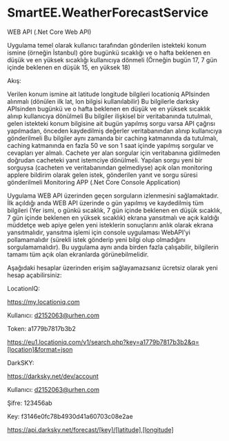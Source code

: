 # SmartEE.WeatherForecastService
WEB API (.Net Core Web API)

Uygulama temel olarak kullanıcı tarafından gönderilen istekteki konum ismine (örneğin İstanbul) göre bugünkü sıcaklığı ve o hafta beklenen en düşük ve en yüksek sıcaklığı kullanıcıya dönmeli (Örneğin bugün 17, 7 gün içinde beklenen en düşük 15, en yüksek 18)

Akış:

Verilen konum ismine ait latitude longitude bilgileri locationiq APIsinden alınmalı (dönülen ilk lat, lon bilgisi kullanılabilir) Bu bilgilerle darksky APIsinden bugünkü ve o hafta beklenen en düşük ve en yüksek sıcaklık alınıp kullanıcıya dönülmeli Bu bilgiler ilişkisel bir veritabanında tutulmalı, gelen istekteki konum bilgisine ait bugün yapılmış sorgu varsa API çağrısı yapılmadan, önceden kaydedilmiş değerler veritabanından alınıp kullanıcıya gönderilmeli Bu bilgiler aynı zamanda bir caching katmanında da tutulmalı, caching katmanında en fazla 50 ve son 1 saat içinde yapılmış sorgular ve cevapları yer almalı. Cachete yer alan sorgular için veritabanına gidilmeden doğrudan cacheteki yanıt istemciye dönülmeli. Yapılan sorgu yeni bir sorguysa (cacheten ve veritabanından gelmediyse) açık olan monitoring applere bildirim olarak gelen istek, gönderilen yanıt ve sorgu süresi gönderilmeli Monitoring APP (.Net Core Console Application)

Uygulama WEB API üzerinden geçen sorguların izlenmesini sağlamaktadır. İlk açıldığı anda WEB API üzerinde o gün yapılmış ve kaydedilmiş tüm bilgileri (Yer ismi, o günkü sıcaklık, 7 gün içinde beklenen en düşük sıcaklık, 7 gün içinde beklenen en yüksek sıcaklık) ekrana yansıtmalı ve açık kaldığı müddetçe web apiye gelen yeni isteklerin sonuçlarını anlık olarak ekrana yansıtmalıdır, yansıtma işlemi için console uygulaması WebAPI’yi pollamamalıdır (sürekli istek gönderip yeni bilgi olup olmadığını sorgulamamalıdır). Bu uygulama aynı anda birden fazla çalışabilir, bilgilerin tamamı tüm açık olan ekranlarda görünebilmelidir.

Aşağıdaki hesaplar üzerinden erişim sağlayamazsanız ücretsiz olarak yeni hesap açabilirsiniz:

LocationIQ:

https://my.locationiq.com

Kullanıcı: d2152063@urhen.com

Token: a1779b7817b3b2

https://eu1.locationiq.com/v1/search.php?key=a1779b7817b3b2&q=[location]&format=json

DarkSKY:

https://darksky.net/dev/account

Kullanıcı: d2152063@urhen.com

Şifre: 123456ab

Key: f3146e0fc78b4930d41a60703c08e2ae

https://api.darksky.net/forecast/[key]/[latitude],[longitude]
